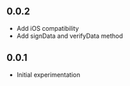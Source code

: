 ## 0.0.2

* Add iOS compatibility
* Add signData and verifyData method

## 0.0.1

* Initial experimentation